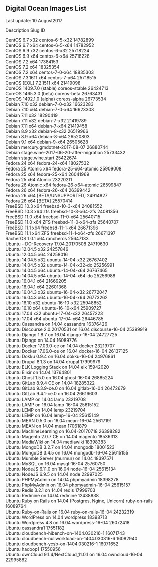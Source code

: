 ## Digital Ocean Images List

Last update: 10 August2017

Description                                        Slug                           ID

CentOS 6.7 x32                                     centos-6-5-x32                 14782899                      
CentOS 6.7 x64                                     centos-6-5-x64                 14782952                      
CentOS 6.9 x32                                     centos-6-x32                   25718224                      
CentOS 6.9 x64                                     centos-6-x64                   25718228                      
CentOS 7.2 x64                                                                    17384153                      
CentOS 7.2 x64                                                                    18325354                      
CentOS 7.2 x64                                     centos-7-0-x64                 18835303                      
CentOS 7.3.1611 x64                                centos-7-x64                   25718515                      
CentOS [EOL] 7.2.1511 x64                                                         21419098                      
CoreOS 1409.7.0 (stable)                           coreos-stable                  26424713                      
CoreOS 1465.3.0 (beta)                             coreos-beta                    26763431                      
CoreOS 1492.1.0 (alpha)                            coreos-alpha                   26773534                      
Debian 7.10 x32                                    debian-7-0-x32                 16623283                      
Debian 7.10 x64                                    debian-7-0-x64                 16623308                      
Debian 7.11 x32                                                                   18290419                      
Debian 7.11 x32                                    debian-7-x32                   21419789                      
Debian 7.11 x64                                    debian-7-x64                   21419458                      
Debian 8.9 x32                                     debian-8-x32                   26519966                      
Debian 8.9 x64                                     debian-8-x64                   26520803                      
Debian 9.1 x64                                     debian-9-x64                   26505628                      
Debian mercury.gmdotnet-2017-08-07                                                26880744                      
Debian stage.wine-2017-06-20-after-migration                                      25733432                      
Debian stage.wine.start                                                           25422674                      
Fedora 24 x64                                      fedora-24-x64                  18027532                      
Fedora 25 Atomic x64                               fedora-25-x64-atomic           25909008                      
Fedora 25 x64                                      fedora-25-x64                  26041969                      
Fedora 25 x64 Atomic                                                              23220211                      
Fedora 26 Atomic x64                               fedora-26-x64-atomic           26599847                      
Fedora 26 x64                                      fedora-26-x64                  26399442                      
Fedora 26 x64 [BETA/UNSUPPORTED]                                                  24914827                      
Fedora 26 x64 [BETA]                                                              25570414                      
FreeBSD 10.3 x64                                   freebsd-10-3-x64               24081552                      
FreeBSD 10.3 x64 zfs                               freebsd-10-3-x64-zfs           24081356                      
FreeBSD 11.0 x64                                   freebsd-11-0-x64               25640715                      
FreeBSD 11.0 x64 ZFS                               freebsd-11-0-x64-zfs           25640707                      
FreeBSD 11.1 x64                                   freebsd-11-1-x64               26671396                      
FreeBSD 11.1 x64 ZFS                               freebsd-11-1-x64-zfs           26671397                      
RacherOS 1.0.1 x64                                 rancheros                      25647133                      
Ubuntu - DO-Recovery 17.04.20170508                                               24719630                      
Ubuntu 12.04.5 x32                                                                24257846                      
Ubuntu 12.04.5 x64                                                                24258016                      
Ubuntu 14.04.5 x32                                 ubuntu-14-04-x32               26767402                      
Ubuntu 14.04.5 x32                                 ubuntu-14-04-x32-do            25256991                      
Ubuntu 14.04.5 x64                                 ubuntu-14-04-x64               26767465                      
Ubuntu 14.04.5 x64                                 ubuntu-14-04-x64-do            25256988                      
Ubuntu 16.04.1 x64                                                                21669205                      
Ubuntu 16.04.1 x64                                                                22601368                      
Ubuntu 16.04.3 x32                                 ubuntu-16-04-x32               26772047                      
Ubuntu 16.04.3 x64                                 ubuntu-16-04-x64               26773262                      
Ubuntu 16.10 x32                                   ubuntu-16-10-x32               25948852                      
Ubuntu 16.10 x64                                   ubuntu-16-10-x64               25909727                      
Ubuntu 17.04 x32                                   ubuntu-17-04-x32               26457223                      
Ubuntu 17.04 x64                                   ubuntu-17-04-x64               26446785                      
Ubuntu Cassandra on 14.04                          cassandra                      16376426                      
Ubuntu Discourse 2.0.20170531 on 16.04             discourse-16-04                25399919                      
Ubuntu Django 1.8.7 on 16.04                       django-16-04                   24727725                      
Ubuntu Django on 14.04                                                            16089776                      
Ubuntu Docker 17.03.0-ce on 14.04                  docker                         23219707                      
Ubuntu Docker 17.06.0-ce on 16.04                  docker-16-04                   26137125                      
Ubuntu Dokku 0.9.4 on 16.04                        dokku-16-04                    24976861                      
Ubuntu Drupal 8.1.3 on 14.04                       drupal                         17999979                      
Ubuntu ELK Logging Stack on 14.04                  elk                            15942020                      
Ubuntu Elixir on 14.04                                                            13764801                      
Ubuntu Ghost 1.5.0 on 16.04                        ghost-16-04                    26885224                      
Ubuntu GitLab 8.9.4 CE on 14.04                                                   18285322                      
Ubuntu GitLab 9.3.9-ce.0 on 16.04                  gitlab-16-04                   26472679                      
Ubuntu GitLab 9.4.1-ce.0 on 16.04                                                 26616603                      
Ubuntu LAMP on 14.04                               lamp                           23219708                      
Ubuntu LAMP on 16.04                               lamp-16-04                     25615152                      
Ubuntu LEMP on 14.04                               lemp                           23219704                      
Ubuntu LEMP on 16.04                               lemp-16-04                     25615149                      
Ubuntu MEAN 0.5.0 on 16.04                         mean-16-04                     25617191                      
Ubuntu MEAN on 14.04                               mean                           17061879                      
Ubuntu MachineLearning on 16.04-20170718                                          26398282                      
Ubuntu Magento 2.0.7 CE on 14.04                   magento                        18536313                      
Ubuntu MediaWiki on 14.04                          mediawiki                      18398383                      
Ubuntu MongoDB 3.2.7 on 14.04                      mongodb                        18001523                      
Ubuntu MongoDB 3.4.5 on 16.04                      mongodb-16-04                  25615155                      
Ubuntu Mumble Server (murmur) on 14.04                                            18397571                      
Ubuntu MySQL on 16.04                              mysql-16-04                    25760750                      
Ubuntu NodeJS 6.11.0 on 16.04                      node-16-04                     25615134                      
Ubuntu NodeJS 6.9.5 on 14.04                       node                           22997025                      
Ubuntu PHPMyAdmin on 14.04                         phpmyadmin                     18398278                      
Ubuntu PhpMyAdmin on 16.04                         phpmyadmin-16-04               25615157                      
Ubuntu Redis 3.2.1 on 14.04                        redis                          17999703                      
Ubuntu Redmine on 14.04                            redmine                        12438838                      
Ubuntu Ruby on Rails on 14.04 (Postgres, Nginx, Unicorn) ruby-on-rails            16089764                      
Ubuntu Ruby-on-Rails on 16.04                      ruby-on-rails-16-04            24232319                      
Ubuntu WordPress on 14.04                          wordpress                      18398713                      
Ubuntu Wordpress 4.8 on 16.04                      wordpress-16-04                26072418                      
Ubuntu cassandra1                                                                 17551182                      
Ubuntu cloudbench-hibench-on-1404.030216-1                                        16071743                      
Ubuntu cloudbench-nullworkload-on-1404.030316-6                                   16082940                      
Ubuntu cloudbench-ycsb-on-1404.030216-1                                           16071652                      
Ubuntu hadoop1                                                                    17550956                      
Ubuntu ownCloud 9.1.4/NextCloud_11.0.1 on 16.04    owncloud-16-04                 22995882 